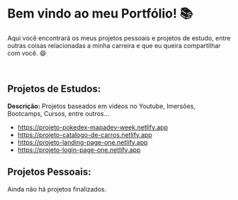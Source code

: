 # Bem vindo ao meu Portfólio!  :books:

Aqui você encontrará os meus projetos pessoais e projetos de estudo, entre outras coisas relacionadas a minha carreira e que eu queira compartilhar com você.  :smile:

<br>

## Projetos de Estudos: 

**Descrição:** Projetos baseados em vídeos no Youtube, Imersões, Bootcamps, Cursos, entre outros...

* https://projeto-pokedex-mapadev-week.netlify.app
* https://projeto-catalogo-de-carros.netlify.app
* https://projeto-landing-page-one.netlify.app
* https://projeto-login-page-one.netlify.app



## Projetos Pessoais:

Ainda não há projetos finalizados.